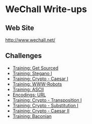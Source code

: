 WeChall Write-ups
===
## Web Site
http://www.wechall.net/

## Challenges
- [Training: Get Sourced](https://github.com/CTFPractice/CTF/blob/master/We%20Chall/Get%20Sourced.md)
- [Training: Stegano I](https://github.com/CTFPractice/CTF/blob/master/We%20Chall/Stegano%20I.md)
- [Training: Crypto - Caesar I](https://github.com/CTFPractice/CTF/blob/master/We%20Chall/Crypto%20-%20Caesar%20I.md)
- [Training: WWW-Robots](https://github.com/CTFPractice/CTF/blob/master/We%20Chall/WWW-Robots.md)
- [Training: ASCII](https://github.com/CTFPractice/CTF/blob/master/We%20Chall/ASCII.md)
- [Encodings: URL](https://github.com/CTFPractice/CTF/blob/master/We%20Chall/URL.md)
- [Training: Crypto - Transposition I]()
- [Training: Crypto - Substitution I]()
- [Training: Crypto - Caesar II](https://github.com/CTFPractice/CTF/blob/master/We%20Chall/Crypto%20-%20Caesar%20II.md)
- [Training: Baconian](https://github.com/CTFPractice/CTF/blob/master/We%20Chall/Baconian.md)
